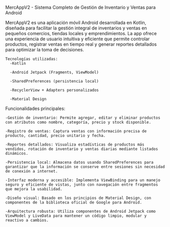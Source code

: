 MercAppV2 - Sistema Completo de Gestión de Inventario y Ventas para Android


MercAppV2 es una aplicación móvil Android desarrollada en Kotlin, diseñada para facilitar la gestión integral de inventarios y ventas en pequeños comercios, tiendas locales y emprendimientos. La app ofrece una experiencia de usuario intuitiva y eficiente que permite controlar productos, registrar ventas en tiempo real y generar reportes detallados para optimizar la toma de decisiones.

    Tecnologías utilizadas:
      -Kotlin
      
      -Android Jetpack (Fragments, ViewModel)
      
      -SharedPreferences (persistencia local)
      
      -RecyclerView + Adapters personalizados
      
      -Material Design


  Funcionalidades principales:
  
    -Gestión de inventario: Permite agregar, editar y eliminar productos con atributos como nombre, categoría, precio y stock disponible.
    
    -Registro de ventas: Captura ventas con información precisa de producto, cantidad, precio unitario y fecha.
    
    -Reportes detallados: Visualiza estadísticas de productos más vendidos, rotación de inventario y ventas diarias mediante listados dinámicos.
    
    -Persistencia local: Almacena datos usando SharedPreferences para garantizar que la información se conserve entre sesiones sin necesidad de conexión a internet.
    
    -Interfaz moderna y accesible: Implementa ViewBinding para un manejo seguro y eficiente de vistas, junto con navegación entre fragmentos que mejora la usabilidad.
    
    -Diseño visual: Basado en los principios de Material Design, con componentes de la biblioteca oficial de Google para Android.
    
    -Arquitectura robusta: Utiliza componentes de Android Jetpack como ViewModel y LiveData para mantener un código limpio, modular y reactivo a cambios.




